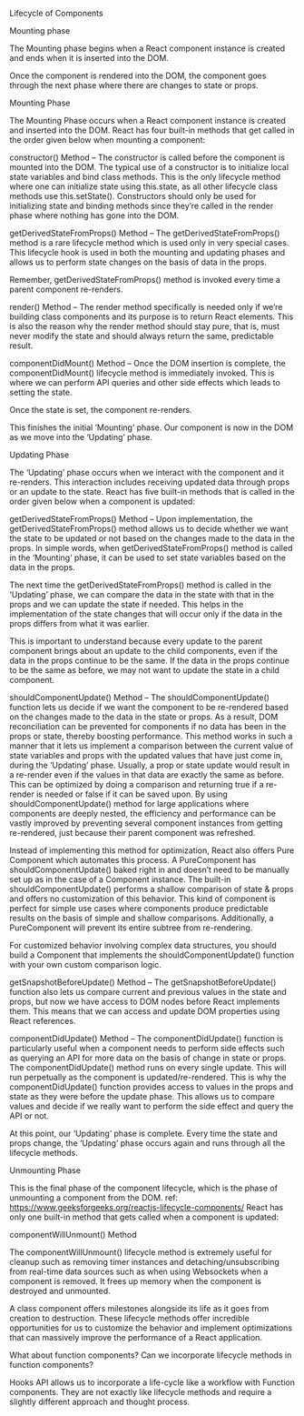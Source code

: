 Lifecycle of Components

Mounting phase

The Mounting phase begins when a React component instance is created and ends when it is inserted into the DOM.

Once the component is rendered into the DOM, the component goes through the next phase where there are changes to state or props.

Mounting Phase

The Mounting Phase occurs when a React component instance is created and inserted into the DOM. React has four built-in methods that get called in the order given below when mounting a component:

constructor() Method
–
The constructor is called before the component is mounted into the DOM. The typical use of a constructor is to initialize local state variables and bind class methods. This is the only lifecycle method where one can initialize state using this.state, as all other lifecycle class methods use this.setState().
Constructors should only be used for initializing state and binding methods since they’re called in the render phase where nothing has gone into the DOM.

getDerivedStateFromProps() Method
–
The getDerivedStateFromProps() method is a rare lifecycle method which is used only in very special cases.  
This lifecycle hook is used in both the mounting and updating phases and allows us to perform state changes on the basis of data in the props.



Remember,  getDerivedStateFromProps() method is invoked every time a parent component re-renders.

render() Method
–
The render method specifically is needed only if we’re building class components and its purpose is to return React elements. This is also the reason why the render method should stay pure, that is, must never modify the state and should always return the same, predictable result.  


componentDidMount() Method
–
Once the DOM insertion is complete, the componentDidMount() lifecycle method is immediately invoked. This is where we can perform API queries and other side effects which leads to setting the state.


Once the state is set, the component re-renders.

This finishes the initial ‘Mounting’ phase. Our component is now in the DOM as we move into the ‘Updating’ phase. 

Updating Phase

The ‘Updating’ phase occurs when we interact with the component and it re-renders. This interaction includes receiving updated data through props or an update to the state.
React has five built-in methods that is called in the order given below when a component is updated:

getDerivedStateFromProps() Method
–
Upon implementation, the getDerivedStateFromProps() method allows us to decide whether we want the state to be updated or not based on the changes made to the data in the props. In simple words, when getDerivedStateFromProps() method is called in the ‘Mounting’ phase, it can be used to set state variables based on the data in the props.

The next time the getDerivedStateFromProps() method is called in the ‘Updating’ phase, we can compare the data in the state with that in the props and we can update the state if needed.
This helps in the implementation of the state changes that will occur only if the data in the props differs from what it was earlier.

This is important to understand because every update to the parent component brings about an update to the child components, even if the data in the props continue to be the same.
If the data in the props continue to be the same as before, we may not want to update the state in a child component.


shouldComponentUpdate() Method
–
The shouldComponentUpdate() function lets us decide if we want the component to be re-rendered based on the changes made to the data in the state or props. As a result, DOM reconciliation can be prevented for components if no data has been in the props or state, thereby boosting performance.
This method works in such a manner that it lets us implement a comparison between the current value of state variables and props with the updated values that have just come in, during the ‘Updating’ phase.
Usually, a prop or state update would result in a re-render even if the values in that data are exactly the same as before. This can be optimized by doing a comparison and returning true if a re-render is needed or false if it can be saved upon.
By using shouldComponentUpdate() method for large applications where components are deeply nested, the efficiency and performance can be vastly improved by preventing several component instances from getting re-rendered, just because their parent component was refreshed.

Instead of implementing this method for optimization, React also offers Pure Component which automates this process.  A PureComponent has shouldComponentUpdate() baked right in and doesn’t need to be manually set up as in the case of a Component instance.
The built-in shouldComponentUpdate() performs a shallow comparison of state & props and offers no customization of this behavior. This kind of component is perfect for simple use cases where components produce predictable results on the basis of simple and shallow comparisons. Additionally, a PureComponent will prevent its entire subtree from re-rendering.

For customized behavior involving complex data structures, you should build a Component that implements the shouldComponentUpdate() function with your own custom comparison logic.

getSnapshotBeforeUpdate() Method
–
The getSnapshotBeforeUpdate() function also lets us compare current and previous values in the state and props, but now we have access to DOM nodes before React implements them. This means that we can access and update DOM properties using React references.

componentDidUpdate() Method
–
The componentDidUpdate() function is particularly useful when a component needs to perform side effects such as querying an API for more data on the basis of change in state or props.
The componentDidUpdate() method runs on every single update. This will run perpetually as the component is updated/re-rendered. This is why the componentDidUpdate() function provides access to values in the props and state as they were before the update phase. This allows us to compare values and decide if we really want to perform the side effect and query the API or not.

At this point, our ‘Updating’ phase is complete. Every time the state and props change, the ‘Updating’ phase occurs again and runs through all the lifecycle methods.

Unmounting Phase

This is the final phase of the component lifecycle, which is the phase of unmounting a component from the DOM.
ref: https://www.geeksforgeeks.org/reactjs-lifecycle-components/ 
React has only one built-in method that gets called when a component is updated:

componentWillUnmount() Method

The componentWillUnmount() lifecycle method is extremely useful for cleanup such as removing timer instances and detaching/unsubscribing from real-time data sources such as when using Websockets when a component is removed.
It frees up memory when the component is destroyed and unmounted.


A class component offers milestones alongside its life as it goes from creation to destruction. These lifecycle methods offer incredible opportunities for us to customize the behavior and implement optimizations that can massively improve the performance of a React application.  

What about function components? Can we incorporate lifecycle methods in function components? 

Hooks API allows us to incorporate a life-cycle like a workflow with Function components. They are not exactly like lifecycle methods and require a slightly different approach and thought process. 